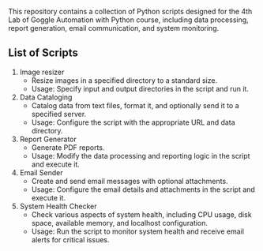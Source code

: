 This repository contains a collection of Python scripts designed for the 4th Lab of Goggle Automation with Python course, including data processing, report generation, email communication, and  system monitoring.
## List of Scripts

1. Image resizer
   - Resize images in a specified directory to a standard size.
   - Usage: Specify input and output directories in the script and run it.
2. Data Cataloging
   - Catalog data from text files, format it, and optionally send it to a specified server.
   - Usage: Configure the script with the appropriate URL and data directory.
3. Report Generator
   - Generate PDF reports.
   - Usage: Modify the data processing and reporting logic in the script and execute it.
4. Email Sender
   - Create and send email messages with optional attachments.
   - Usage: Configure the email details and attachments in the script and execute it.
5. System Health Checker
   - Check various aspects of system health, including CPU usage, disk space, available memory, and localhost configuration.
   - Usage: Run the script to monitor system health and receive email alerts for critical issues.
